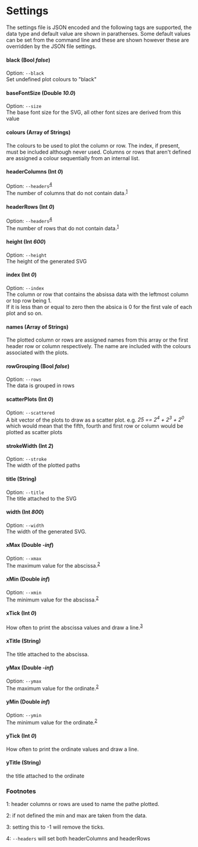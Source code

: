 # Settings

The settings file is JSON encoded and the following tags are supported, the data type and default value are shown in parathenses. Some default values can be set from the command line and these are shown however these are overridden by the JSON file settings.

#### black (Bool _false_)
Option: `--black`<br/>
Set undefined plot colours to "black"

#### baseFontSize (Double _10.0_)
Option: `--size`<br/>
The base font size for the SVG, all other font sizes are derived from this value

#### colours (Array of Strings)
The colours to be used to plot the column or row. The index, if present, must be included although never used.
Columns or rows that aren't defined are assigned a colour sequentially from an internal list.

#### headerColumns (Int _0_)
Option: `--headers`<sup>[4](#fn4)</sup><br/>
The number of columns that do not contain data.<sup>[1](#fn1)</sup>

#### headerRows (Int _0_)
Option: `--headers`<sup>[4](#fn4)</sup><br/>
The number of rows that do not contain data.<sup>[1](#fn1)</sup>

#### height (Int _600_)
Option: `--height`</br>
The height of the generated SVG

#### index (Int _0_)
Option: `--index`<br/>
The column or row that contains the absissa data with the leftmost column or top row being 1.<br/>
If it is less than or equal to zero then the absica is 0 for the first vale of each plot and so on.

#### names (Array of Strings)
The plotted column or rows are assigned names from this array or the first header row or column respectively.
The name are included with the colours associated with the plots.

#### rowGrouping (Bool _false_)
Option: `--rows`<br/>
The data is grouped in rows

#### scatterPlots (Int _0_)
Option: `--scattered`<br/>
A bit vector of the plots to draw as a scatter plot.
e.g. _25 == 2<sup>4</sup> + 2<sup>3</sup> + 2<sup>0</sup>_ which would mean that the
fifth, fourth and first row or column would be plotted as scatter plots

#### strokeWidth (Int _2_)
Option: `--stroke`<br/>
The width of the plotted paths

#### title (String)
Option: `--title`<br/>
The title attached to the SVG

#### width (Int _800_)
Option: `--width`<br/>
The width of the generated SVG.

#### xMax (Double _-inf_)
Option: `--xmax`<br/>
The maximum value for the abscissa.<sup>[2](#fn2)</sup>

#### xMin (Double _inf_)
Option: `--xmin`<br/>
The minimum value for the abscissa.<sup>[2](#fn2)</sup>

#### xTick (Int _0_)
How often to print the abscissa values and draw a line.<sup>[3](#fn3)</sup>

#### xTitle (String)
The title attached to the abscissa.

#### yMax (Double _-inf_)
Option: `--ymax`<br/>
The maximum value for the ordinate.<sup>[2](#fn2)</sup>

#### yMin (Double _inf_)
Option: `--ymin`<br/>
The minimum value for the ordinate.<sup>[2](#fn2)</sup>

#### yTick (Int _0_)
How often to print the ordinate values and draw a line.

#### yTitle (String)
the title attached to the ordinate

### Footnotes

<a id="fn1">1</a>: header columns or rows are used to name the pathe plotted.

<a id="fn2">2</a>: if not defined the min and max are taken from the data.

<a id="fn3">3</a>: setting this to -1 will remove the ticks.

<a id="fn4">4</a>: `--headers` will set both headerColumns and headerRows
